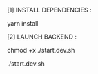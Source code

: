 [1] INSTALL DEPENDENCIES :

yarn install


[2] LAUNCH BACKEND :

chmod +x ./start.dev.sh

./start.dev.sh
